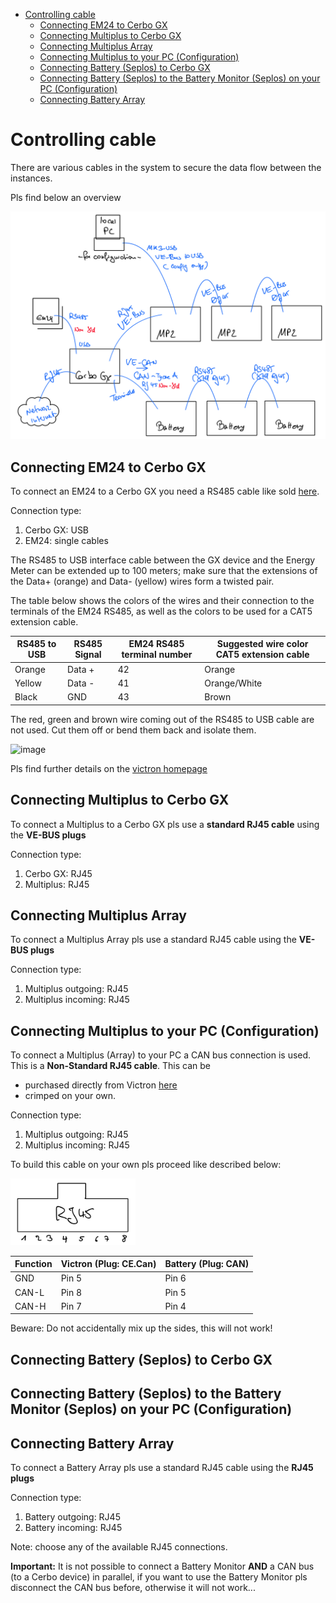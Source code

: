 - [Controlling cable](#controlling-cable)
  - [Connecting EM24 to Cerbo GX](#connecting-em24-to-cerbo-gx)
  - [Connecting Multiplus to Cerbo GX](#connecting-multiplus-to-cerbo-gx)
  - [Connecting Multiplus Array](#connecting-multiplus-array)
  - [Connecting Multiplus to your PC (Configuration)](#connecting-multiplus-to-your-pc-configuration)
  - [Connecting Battery (Seplos) to Cerbo GX](#connecting-battery-seplos-to-cerbo-gx)
  - [Connecting Battery (Seplos) to the Battery Monitor (Seplos) on your PC (Configuration)](#connecting-battery-seplos-to-the-battery-monitor-seplos-on-your-pc-configuration)
  - [Connecting Battery Array](#connecting-battery-array)


# Controlling cable

There are various cables in the system to secure the data flow between the instances. 

Pls find below an overview 

![cable overview](./controlcable_overview.png)

## Connecting EM24 to Cerbo GX

To connect an EM24 to a Cerbo GX you need a RS485 cable like sold [here](https://www.amazon.de/Victron-Energy-Interface-ASS030572018-Adapter-Kabel/dp/B09NRBLW96/). 

Connection type: 
1. Cerbo GX: USB 
2. EM24: single cables

The RS485 to USB interface cable between the GX device and the Energy Meter can be extended up to 100 meters; make sure that the extensions of the Data+ (orange) and Data- (yellow) wires form a twisted pair.

The table below shows the colors of the wires and their connection to the terminals of the EM24 RS485, as well as the colors to be used for a CAT5 extension cable.

|RS485 to USB|RS485 Signal|EM24 RS485 terminal number|Suggested wire color CAT5 extension cable|
|---|---|---|---|
|Orange|Data +|42|Orange|
|Yellow|Data -|41|Orange/White|
|Black|GND|43|Brown|

The red, green and brown wire coming out of the RS485 to USB cable are not used. Cut them off or bend them back and isolate them.

![image](https://www.victronenergy.com/media/pg/Energy_Meter_EM24_RS485/en/image/1640f1c986c3fa.svg)

Pls find further details on the [victron homepage](https://www.victronenergy.com/media/pg/Energy_Meter_EM24_RS485/en/installation-and-configuration.html#UUID-842df419-d17e-0830-4845-5c17d719ff1f)

## Connecting Multiplus to Cerbo GX

To connect a Multiplus to a Cerbo GX pls use a **standard RJ45 cable** using the **VE-BUS plugs**

Connection type: 
1. Cerbo GX: RJ45
2. Multiplus: RJ45

## Connecting Multiplus Array

To connect a Multiplus Array pls use a standard RJ45 cable using the **VE-BUS plugs**

Connection type: 
1. Multiplus outgoing: RJ45
2. Multiplus incoming: RJ45

## Connecting Multiplus to your PC (Configuration)

To connect a Multiplus (Array) to your PC a CAN bus connection is used. This is a **Non-Standard RJ45 cable**. This can be 

* purchased directly from Victron [here](https://greenakku.de/Zubehoer/Systemueberwachung/Interfaces/VE-Can-zu-CAN-bus-BMS-Typ-B-Kabel-5m::3676.html)
* crimped on your own.

Connection type: 
1. Multiplus outgoing: RJ45
2. Multiplus incoming: RJ45

To build this cable on your own pls proceed like described below: 

<img src="./rj45-pinning.png" width="200">

|Function|Victron (Plug: CE.Can)|Battery (Plug: CAN)|
|---|---|---|
|GND|Pin 5|Pin 6|
|CAN-L|Pin 8|Pin 5|
|CAN-H|Pin 7|Pin 4|

Beware: Do not accidentally mix up the sides, this will not work!

## Connecting Battery (Seplos) to Cerbo GX

## Connecting Battery (Seplos) to the Battery Monitor (Seplos) on your PC (Configuration)

## Connecting Battery Array

To connect a Battery Array pls use a standard RJ45 cable using the **RJ45 plugs**

Connection type: 
1. Battery outgoing: RJ45
2. Battery incoming: RJ45

Note: choose any of the available RJ45 connections.

**Important:** It is not possible to connect a Battery Monitor **AND** a CAN bus (to a Cerbo device) in parallel, if you want to use the Battery Monitor pls disconnect the CAN bus before, otherwise it will not work...
